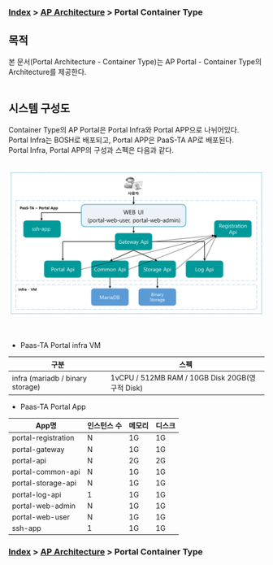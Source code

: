### [Index](https://github.com/okpc579/paasta-guide-new/blob/main/README.md) > [AP Architecture](../README.md) > Portal Container Type

## 목적
본 문서(Portal Architecture - Container Type)는 AP Portal - Container Type의 Architecture를 제공한다.
<br><br>

## 시스템 구성도
Container Type의 AP Portal은 Portal Infra와 Portal APP으로 나뉘어있다.  
Portal Infra는 BOSH로 배포되고, Portal APP은 PaaS-TA AP로 배포된다.  
Portal Infra, Portal APP의 구성과 스펙은 다음과 같다.  
<br>



![Portal Architecture - Container Type](./image/portal_architecture_container.png)

<br>

* Paas-TA Portal infra VM   

| 구분 | 스펙 |
|---------|-------|
| infra (mariadb / binary storage) | 1vCPU / 512MB RAM / 10GB Disk 20GB(영구적 Disk) |

* Paas-TA Portal App

| App명 | 인스턴스 수 | 메모리 | 디스크 |
|--------|-------|-------|-------|
| portal-registration | N | 1G | 1G|
| portal-gateway | N | 1G | 1G|
| portal-api | N | 2G | 2G|
| portal-common-api | N | 1G | 1G|
| portal-storage-api | N | 1G | 1G|
| portal-log-api | 1 | 1G | 1G|
| portal-web-admin | N | 1G | 1G|
| portal-web-user | N | 1G | 1G|  
| ssh-app | 1 | 1G | 1G|  


### [Index](https://github.com/okpc579/paasta-guide-new/blob/main/README.md) > [AP Architecture](../README.md) > Portal Container Type

